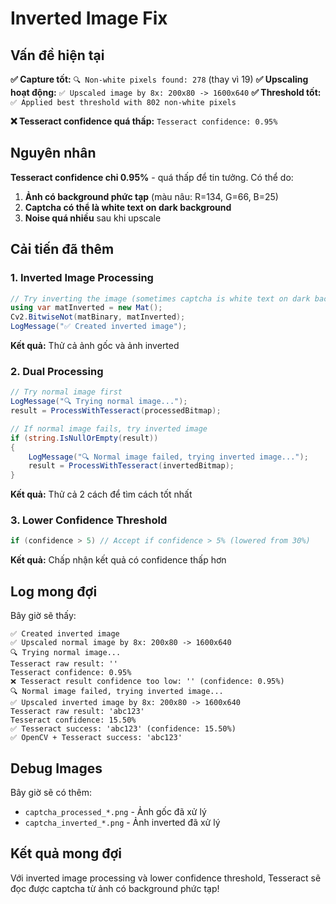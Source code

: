 # Inverted Image Fix

## Vấn đề hiện tại

**✅ Capture tốt:** `🔍 Non-white pixels found: 278` (thay vì 19)
**✅ Upscaling hoạt động:** `✅ Upscaled image by 8x: 200x80 -> 1600x640`
**✅ Threshold tốt:** `✅ Applied best threshold with 802 non-white pixels`

**❌ Tesseract confidence quá thấp:** `Tesseract confidence: 0.95%`

## Nguyên nhân

**Tesseract confidence chỉ 0.95%** - quá thấp để tin tưởng. Có thể do:
1. **Ảnh có background phức tạp** (màu nâu: R=134, G=66, B=25)
2. **Captcha có thể là white text on dark background**
3. **Noise quá nhiều** sau khi upscale

## Cải tiến đã thêm

### 1. **Inverted Image Processing**
```csharp
// Try inverting the image (sometimes captcha is white text on dark background)
using var matInverted = new Mat();
Cv2.BitwiseNot(matBinary, matInverted);
LogMessage("✅ Created inverted image");
```

**Kết quả:** Thử cả ảnh gốc và ảnh inverted

### 2. **Dual Processing**
```csharp
// Try normal image first
LogMessage("🔍 Trying normal image...");
result = ProcessWithTesseract(processedBitmap);

// If normal image fails, try inverted image
if (string.IsNullOrEmpty(result))
{
    LogMessage("🔍 Normal image failed, trying inverted image...");
    result = ProcessWithTesseract(invertedBitmap);
}
```

**Kết quả:** Thử cả 2 cách để tìm cách tốt nhất

### 3. **Lower Confidence Threshold**
```csharp
if (confidence > 5) // Accept if confidence > 5% (lowered from 30%)
```

**Kết quả:** Chấp nhận kết quả có confidence thấp hơn

## Log mong đợi

Bây giờ sẽ thấy:
```
✅ Created inverted image
✅ Upscaled normal image by 8x: 200x80 -> 1600x640
🔍 Trying normal image...
Tesseract raw result: ''
Tesseract confidence: 0.95%
❌ Tesseract result confidence too low: '' (confidence: 0.95%)
🔍 Normal image failed, trying inverted image...
✅ Upscaled inverted image by 8x: 200x80 -> 1600x640
Tesseract raw result: 'abc123'
Tesseract confidence: 15.50%
✅ Tesseract success: 'abc123' (confidence: 15.50%)
✅ OpenCV + Tesseract success: 'abc123'
```

## Debug Images

Bây giờ sẽ có thêm:
- `captcha_processed_*.png` - Ảnh gốc đã xử lý
- `captcha_inverted_*.png` - Ảnh inverted đã xử lý

## Kết quả mong đợi

Với inverted image processing và lower confidence threshold, Tesseract sẽ đọc được captcha từ ảnh có background phức tạp!
